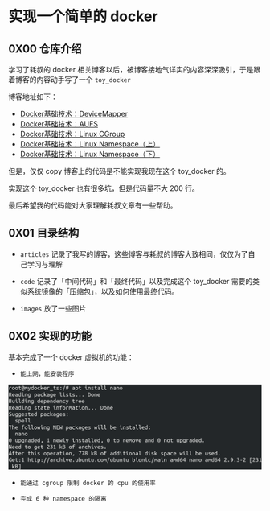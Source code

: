 # 实现一个简单的 docker







## 0X00 仓库介绍



学习了耗叔的 docker 相关博客以后，被博客接地气详实的内容深深吸引，于是跟着博客的内容动手写了一个 `toy_docker`  



博客地址如下：



-  [Docker基础技术：DeviceMapper](https://coolshell.cn/articles/17200.html) 
-  [Docker基础技术：AUFS](https://coolshell.cn/articles/17061.html)
-  [Docker基础技术：Linux CGroup](https://coolshell.cn/articles/17049.html) 
-  [Docker基础技术：Linux Namespace（上）](https://coolshell.cn/articles/17010.html) 
-  [Docker基础技术：Linux Namespace（下）](https://coolshell.cn/articles/17029.html) 



但是，仅仅 copy 博客上的代码是不能实现我现在这个 toy_docker 的。  



实现这个 toy_docker 也有很多坑，但是代码量不大 200 行。  



最后希望我的代码能对大家理解耗叔文章有一些帮助。



## 0X01 目录结构



+ `articles` 记录了我写的博客，这些博客与耗叔的博客大致相同，仅仅为了自己学习与理解



+ `code` 记录了「中间代码」和「最终代码」以及完成这个 toy_docker 需要的类似系统镜像的「压缩包」，以及如何使用最终代码。



+ `images` 放了一些图片  





## 0X02 实现的功能



基本完成了一个 docker 虚拟机的功能：



+ `能上网，能安装程序`



![](./images/apt.png)



+ `能通过 cgroup 限制 docker 的 cpu 的使用率`  







+ `完成 6 种 namespace 的隔离`

















